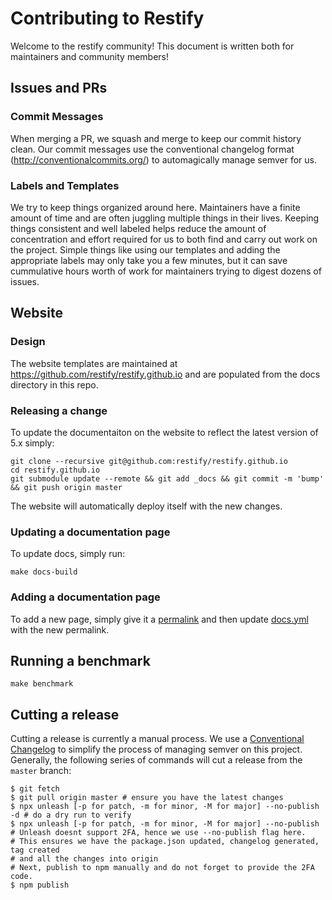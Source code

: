 # Contributing to Restify

Welcome to the restify community! This document is written both for maintainers and community members!

## Issues and PRs

### Commit Messages

When merging a PR, we squash and merge to keep our commit history clean. Our commit messages use the conventional changelog format (http://conventionalcommits.org/) to automagically manage semver for us.

### Labels and Templates

We try to keep things organized around here. Maintainers have a finite amount of time and are often juggling multiple things in their lives. Keeping things consistent and well labeled helps reduce the amount of concentration and effort required for us to both find and carry out work on the project. Simple things like using our templates and adding the appropriate labels may only take you a few minutes, but it can save cummulative hours worth of work for maintainers trying to digest dozens of issues.

## Website

### Design

The website templates are maintained at https://github.com/restify/restify.github.io and are populated from the docs directory in this repo.

### Releasing a change

To update the documentaiton on the website to reflect the latest version of 5.x simply:

```
git clone --recursive git@github.com:restify/restify.github.io
cd restify.github.io
git submodule update --remote && git add _docs && git commit -m 'bump' && git push origin master
```

The website will automatically deploy itself with the new changes.

### Updating a documentation page

To update docs, simply run:  

```
make docs-build
```

### Adding a documentation page

To add a new page, simply give it a [permalink](https://github.com/restify/node-restify/blob/94fe715173ffcebd8814bed7e17a22a24fac4ae8/docs/index.md) and then update [docs.yml](https://github.com/restify/restify.github.io/blob/master/_data/docs.yml) with the new permalink.

## Running a benchmark

```
make benchmark
```

## Cutting a release

Cutting a release is currently a manual process. We use a [Conventional Changelog](http://conventionalcommits.org/) to simplify the process of managing semver on this project. Generally, the following series of commands will cut a release from the `master` branch:

```
$ git fetch
$ git pull origin master # ensure you have the latest changes
$ npx unleash [-p for patch, -m for minor, -M for major] --no-publish -d # do a dry run to verify
$ npx unleash [-p for patch, -m for minor, -M for major] --no-publish 
# Unleash doesnt support 2FA, hence we use --no-publish flag here.
# This ensures we have the package.json updated, changelog generated, tag created
# and all the changes into origin
# Next, publish to npm manually and do not forget to provide the 2FA code.
$ npm publish
```
